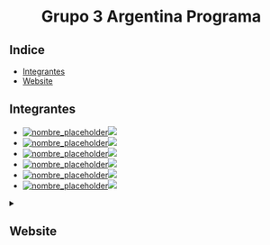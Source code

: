 <h1 align="center"> Grupo 3 Argentina Programa </h1>

## Indice
*   [Integrantes](#integrantes)
*   [Website](#-website-)


## Integrantes

  - [![nombre_placeholder](https://img.shields.io/badge/integrante-nombre_placeholder-a227cd?style=for-the-badge)![](https://img.shields.io/badge/-github/username_placeholder-blue?style=for-the-badge)](https://github.com/username_placeholder)
  - [![nombre_placeholder](https://img.shields.io/badge/integrante-nombre_placeholder-a227cd?style=for-the-badge)![](https://img.shields.io/badge/-github/username_placeholder-blue?style=for-the-badge)](https://github.com/username_placeholder)
  - [![nombre_placeholder](https://img.shields.io/badge/integrante-nombre_placeholder-a227cd?style=for-the-badge)![](https://img.shields.io/badge/-github/username_placeholder-blue?style=for-the-badge)](https://github.com/username_placeholder)
  - [![nombre_placeholder](https://img.shields.io/badge/integrante-nombre_placeholder-a227cd?style=for-the-badge)![](https://img.shields.io/badge/-github/username_placeholder-blue?style=for-the-badge)](https://github.com/username_placeholder)
  - [![nombre_placeholder](https://img.shields.io/badge/integrante-nombre_placeholder-a227cd?style=for-the-badge)![](https://img.shields.io/badge/-github/username_placeholder-blue?style=for-the-badge)](https://github.com/username_placeholder)
  - [![nombre_placeholder](https://img.shields.io/badge/integrante-nombre_placeholder-a227cd?style=for-the-badge)![](https://img.shields.io/badge/-github/username_placeholder-blue?style=for-the-badge)](https://github.com/username_placeholder)

  
<details>
<summary> <h2> Website </h2> </summary>

<!-- https://websitemockupgenerator.com/ -->

<h3 align="center"> <a href="https://thiagosch.github.io/CAC_final/">website_name_palceholder</a>

[![Website Image](https://i.imgur.com/3zQjPkJ.png)](https://thiagosch.github.io/CAC_final/)

</details>

